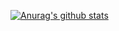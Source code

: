 

[![Anurag's github stats](https://github-readme-stats.vercel.app/api?username=moraesdev&hide=contribs,stars&show_icons=true&theme=radical)](https://github.com/anuraghazra/github-readme-stats)

<!--
**moraesdev/moraesdev** is a ✨ _special_ ✨ repository because its `README.md` (this file) appears on your GitHub profile.

Here are some ideas to get you started:

- 🔭 I’m currently working on ...
- 🌱 I’m currently learning ...
- 👯 I’m looking to collaborate on ...
- 🤔 I’m looking for help with ...
- 💬 Ask me about ...
- 📫 How to reach me: ...
- 😄 Pronouns: ...
- ⚡ Fun fact: ...
-->
